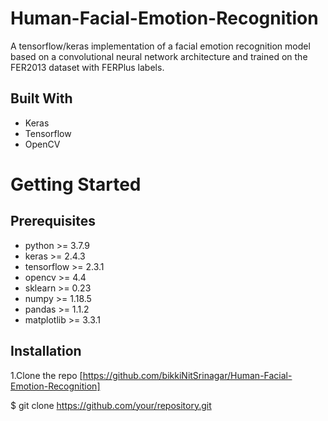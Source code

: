 # Human-Facial-Emotion-Recognition
A tensorflow/keras implementation of a facial emotion recognition model based on a convolutional neural network architecture and trained on the FER2013 dataset with FERPlus labels.
## Built With
* Keras
* Tensorflow
* OpenCV

# Getting Started
## Prerequisites
* python >= 3.7.9
* keras >= 2.4.3
* tensorflow >= 2.3.1
* opencv >= 4.4
* sklearn >= 0.23
* numpy >= 1.18.5
* pandas >= 1.1.2
* matplotlib >= 3.3.1
## Installation
 1.Clone the repo
  [https://github.com/bikkiNitSrinagar/Human-Facial-Emotion-Recognition]
  
  $ git clone https://github.com/your/repository.git
